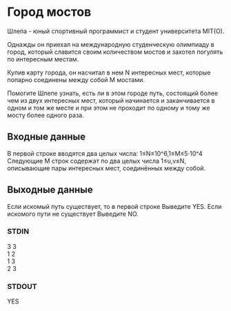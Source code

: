 # Город мостов
Шлепа - юный спортивный программист и студент университета MIT(O).  
  
Однажды он приехал на международную студенческую олимпиаду в город, который славится своим количеством мостов и захотел погулять по интересным местам.  

Купив карту города, он насчитал в нем N интересных мест, которые попарно соединены между собой M мостами.  
  
Помогите Шлепе узнать, есть ли в этом городе путь, состоящий более чем из двух интересных мест, который начинается и заканчивается
в одном и том же месте и при этом не проходит по одному и тому же мосту более одного раза.

## Входные данные
В первой строке вводятся два целых числа: 1≤N≤10^6,1≤M≤5⋅10^4  
Следующие M строк содержат по два целых числа 1≤u,v≤N, описывающие пары интересных мест, соединённых между собой.

## Выходные данные
Если искомый путь существует, то в первой строке Выведите YES. Если искомого пути не существует Выведите NO.

### STDIN
3 3  
1 2  
1 3  
2 3

### STDOUT
YES

